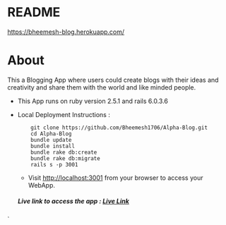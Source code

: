 # README

https://bheemesh-blog.herokuapp.com/
# About
   This a Blogging App where users could create blogs with their ideas and creativity and share them with the 
   world and like minded people.

* This App runs on ruby version 2.5.1 and rails 6.0.3.6

* Local Deployment Instructions :
  ```
      git clone https://github.com/Bheemesh1706/Alpha-Blog.git
      cd Alpha-Blog
      bundle update
      bundle install
      bundle rake db:create
      bundle rake db:migrate
      rails s -p 3001
  ```
  * Visit [http://localhost:3001](http://localhost:3001) from your browser to access your WebApp.




  ##### **Live link to access the app :** *[Live Link](https://bheemesh-blog.herokuapp.com/)*
`




